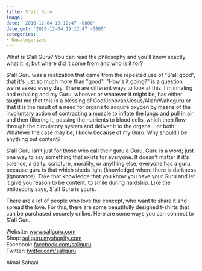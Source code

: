 ```yaml
---
title: S'all Guru
image: 
date: '2010-12-04 19:12:47 -0800'
date_gmt: '2010-12-04 19:12:47 -0800'
categories:
- Uncategorized
---
```

What is S'all Guru? You can read the philosophy and you'll know exactly what it is, but where did it come from and who is it for?

S'all Guru was a realization that came from the repeated use of "S'all good", that it's just so much more than "good". "How's it going?" is a question we're asked every day. There are different ways to look at this. I'm inhaling and exhaling and my Guru, whoever or whatever it might be, has either taught me that this is a blessing of God/Jehovah/Jesus/Allah/Waheguru or that it is the result of a need for organs to acquire oxygen by means of the involuntary action of contracting a muscle to inflate the lungs and pull in air and then filtering it, passing the nutrients to blood cells, which then flow through the circulatory system and deliver it to the organs… or both. Whatever the case may be, I know because of my Guru. Why should I be anything but content?

S'all Guru isn't just for those who call their guru a Guru. Guru is a word; just one way to say something that exists for everyone. It doesn't matter if it's science, a deity, scripture, morality, or anything else, everyone has a guru, because guru is that which sheds light (knowledge) where there is darkness (ignorance). Take that knowledge that you know you have your Guru and let it give you reason to be content, to smile during hardship. Like the philosophy says, S'all Guru is yours.

There are a lot of people who love the concept, who want to share it and spread the love. For this, there are some beautifully designed t-shirts that can be purchased securely online. Here are some ways you can connect to S'all Guru.

Website: <a href="http://www.sallguru.com" target="_blank">www.sallguru.com</a>  
Shop: <a href="http://sallguru.myshopify.com" target="_blank">sallguru.myshopify.com</a>  
Facebook: <a href="http://facebook.com/sallguru" target="_blank">facebook.com/sallguru</a>  
Twitter: <a href="http://twitter.com/sallguru" target="_blank">twitter.com/sallguru</a>

Akaal Sahaai
